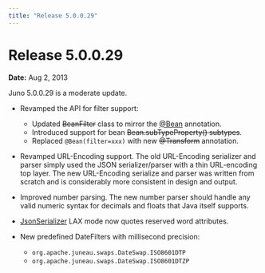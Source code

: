 ```yaml
---
title: "Release 5.0.0.29"
---
```


# Release 5.0.0.29

**Date:** Aug 2, 2013

Juno 5.0.0.29 is a moderate update.

- Revamped the API for filter support:
  - Updated  ~~BeanFilter~~ class to mirror the [@Bean](API_DOCS/org/apache/juneau/annotation/Bean.html) annotation.
  - Introduced support for bean ~~Bean.subTypeProperty() subtypes~~.
  - Replaced `@Bean(filter=xxx)` with new ~~@Transform~~ annotation.

- Revamped URL-Encoding support.
  The old URL-Encoding serializer and parser simply used the JSON serializer/parser with a thin URL-encoding top layer.
  The new URL-Encoding serialize and parser was written from scratch and is considerably more consistent in design and
  output.

- Improved number parsing.
  The new number parser should handle any valid numeric syntax for decimals and floats that Java itself supports.

- [JsonSerializer](API_DOCS/org/apache/juneau/json/JsonSerializer.html) LAX mode now quotes reserved word attributes.

- New predefined DateFilters with millisecond precision:
  - `org.apache.juneau.swaps.DateSwap.ISO8601DTP`
  - `org.apache.juneau.swaps.DateSwap.ISO8601DTZP`